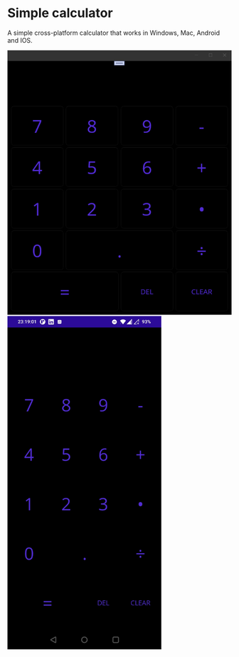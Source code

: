 # Simple calculator

A simple cross-platform calculator that works in Windows, Mac, Android and IOS.


![Simple calculator on Windows](./README_IMAGES/windows.png)
<img src="./README_IMAGES/android.jpg" height="750" />

